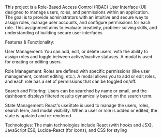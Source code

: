 This project is a Role-Based Access Control (RBAC) User Interface (UI) designed to manage users, roles, and permissions within an application. 
The goal is to provide administrators with an intuitive and secure way to assign roles, manage user accounts, and configure permissions for each role.
This assignment aims to evaluate creativity, problem-solving skills, and understanding of building secure user interfaces.

Features & Functionality:

User Management: You can add, edit, or delete users, with the ability to assign roles and toggle between active/inactive statuses. A modal is used for creating or editing users.

Role Management: Roles are defined with specific permissions (like user management, content editing, etc.).
                 A modal allows you to add or edit roles, and each role has a set of permissions that can be toggled on/off.

Search and Filtering: Users can be searched by name or email, and the dashboard displays filtered results dynamically based on the search term.

State Management: React's useState is used to manage the users, roles, search term, and modal visibility.
                  When a user or role is added or edited, the state is updated and re-rendered.

Technologies:
The main technologies include React (with hooks and JSX), JavaScript ES6, Lucide-React (for icons), and CSS for styling
